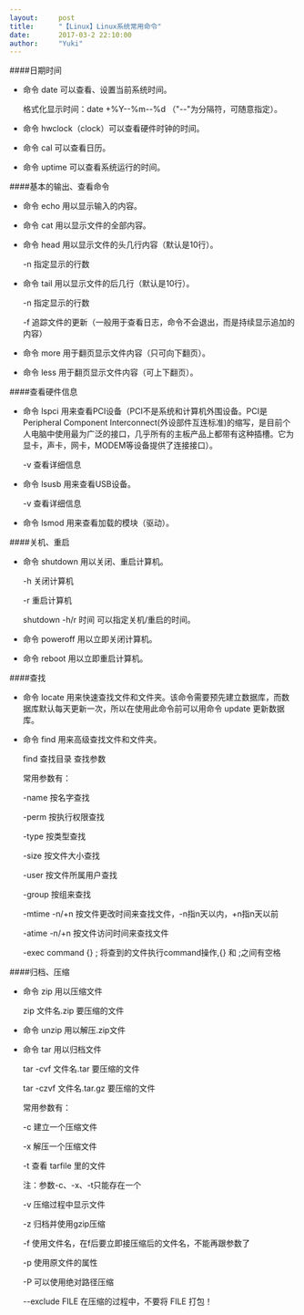 ```yaml
---
layout:     post
title:      "【Linux】Linux系统常用命令"
date:       2017-03-2 22:10:00
author:     "Yuki"
---
```


####日期时间

* 命令 date 可以查看、设置当前系统时间。

	格式化显示时间：date +%Y--%m--%d （"--"为分隔符，可随意指定）。

* 命令 hwclock（clock）可以查看硬件时钟的时间。

* 命令 cal 可以查看日历。

* 命令 uptime 可以查看系统运行的时间。

####基本的输出、查看命令

* 命令 echo 用以显示输入的内容。

* 命令 cat 用以显示文件的全部内容。

* 命令 head 用以显示文件的头几行内容（默认是10行）。
     
	-n 指定显示的行数

* 命令 tail 用以显示文件的后几行（默认是10行）。

	-n 指定显示的行数

	-f 追踪文件的更新（一般用于查看日志，命令不会退出，而是持续显示追加的内容）

* 命令 more 用于翻页显示文件内容（只可向下翻页）。

* 命令 less 用于翻页显示文件内容（可上下翻页）。

####查看硬件信息

* 命令 lspci 用来查看PCI设备（PCI不是系统和计算机外围设备。PCI是Peripheral Component Interconnect(外设部件互连标准)的缩写，是目前个人电脑中使用最为广泛的接口，几乎所有的主板产品上都带有这种插槽。它为显卡，声卡，网卡，MODEM等设备提供了连接接口）。

	-v 查看详细信息

* 命令 lsusb 用来查看USB设备。

	-v 查看详细信息

* 命令 lsmod 用来查看加载的模块（驱动）。

####关机、重启

* 命令 shutdown 用以关闭、重启计算机。

	-h 关闭计算机

	-r 重启计算机

	shutdown -h/r 时间 可以指定关机/重启的时间。

* 命令 poweroff 用以立即关闭计算机。

* 命令 reboot 用以立即重启计算机。

####查找

* 命令 locate 用来快速查找文件和文件夹。该命令需要预先建立数据库，而数据库默认每天更新一次，所以在使用此命令前可以用命令 update 更新数据库。

* 命令 find 用来高级查找文件和文件夹。

	find 查找目录 查找参数
	
	常用参数有：

	-name 按名字查找

	-perm 按执行权限查找

	-type 按类型查找

	-size 按文件大小查找

	-user 按文件所属用户查找

	-group 按组来查找

	-mtime   -n/+n 按文件更改时间来查找文件，-n指n天以内，+n指n天以前

	-atime    -n/+n 按文件访问时间来查找文件

	-exec   command   {} \;  将查到的文件执行command操作,{} 和 \;之间有空格

####归档、压缩

* 命令 zip 用以压缩文件

	zip 文件名.zip 要压缩的文件

* 命令 unzip 用以解压.zip文件

* 命令 tar 用以归档文件

	tar -cvf 文件名.tar 要压缩的文件

	tar -czvf 文件名.tar.gz 要压缩的文件

	常用参数有：

	-c 建立一个压缩文件

	-x 解压一个压缩文件

	-t 查看 tarfile 里的文件

	注：参数-c、-x、-t只能存在一个

	-v 压缩过程中显示文件

	-z 归档并使用gzip压缩

	-f 使用文件名，在f后要立即接压缩后的文件名，不能再跟参数了

	-p 使用原文件的属性

	-P 可以使用绝对路径压缩

	--exclude FILE 在压缩的过程中，不要将 FILE 打包！ 

	
